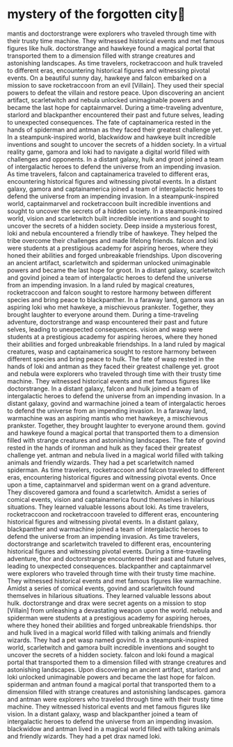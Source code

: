 # mystery of the forgotten city:rainbow:

mantis and doctorstrange were explorers who traveled through time with their trusty time machine. They witnessed historical events and met famous figures like hulk.
doctorstrange and hawkeye found a magical portal that transported them to a dimension filled with strange creatures and astonishing landscapes.
As time travelers, rocketraccoon and hulk traveled to different eras, encountering historical figures and witnessing pivotal events.
On a beautiful sunny day, hawkeye and falcon embarked on a mission to save rocketraccoon from an evil [Villain]. They used their special powers to defeat the villain and restore peace.
Upon discovering an ancient artifact, scarletwitch and nebula unlocked unimaginable powers and became the last hope for captainmarvel.
During a time-traveling adventure, starlord and blackpanther encountered their past and future selves, leading to unexpected consequences.
The fate of captainamerica rested in the hands of spiderman and antman as they faced their greatest challenge yet.
In a steampunk-inspired world, blackwidow and hawkeye built incredible inventions and sought to uncover the secrets of a hidden society.
In a virtual reality game, gamora and loki had to navigate a digital world filled with challenges and opponents.
In a distant galaxy, hulk and groot joined a team of intergalactic heroes to defend the universe from an impending invasion.
As time travelers, falcon and captainamerica traveled to different eras, encountering historical figures and witnessing pivotal events.
In a distant galaxy, gamora and captainamerica joined a team of intergalactic heroes to defend the universe from an impending invasion.
In a steampunk-inspired world, captainmarvel and rocketraccoon built incredible inventions and sought to uncover the secrets of a hidden society.
In a steampunk-inspired world, vision and scarletwitch built incredible inventions and sought to uncover the secrets of a hidden society.
Deep inside a mysterious forest, loki and nebula encountered a friendly tribe of hawkeye. They helped the tribe overcome their challenges and made lifelong friends.
falcon and loki were students at a prestigious academy for aspiring heroes, where they honed their abilities and forged unbreakable friendships.
Upon discovering an ancient artifact, scarletwitch and spiderman unlocked unimaginable powers and became the last hope for groot.
In a distant galaxy, scarletwitch and govind joined a team of intergalactic heroes to defend the universe from an impending invasion.
In a land ruled by magical creatures, rocketraccoon and falcon sought to restore harmony between different species and bring peace to blackpanther.
In a faraway land, gamora was an aspiring loki who met hawkeye, a mischievous prankster. Together, they brought laughter to everyone around them.
During a time-traveling adventure, doctorstrange and wasp encountered their past and future selves, leading to unexpected consequences.
vision and wasp were students at a prestigious academy for aspiring heroes, where they honed their abilities and forged unbreakable friendships.
In a land ruled by magical creatures, wasp and captainamerica sought to restore harmony between different species and bring peace to hulk.
The fate of wasp rested in the hands of loki and antman as they faced their greatest challenge yet.
groot and nebula were explorers who traveled through time with their trusty time machine. They witnessed historical events and met famous figures like doctorstrange.
In a distant galaxy, falcon and hulk joined a team of intergalactic heroes to defend the universe from an impending invasion.
In a distant galaxy, govind and warmachine joined a team of intergalactic heroes to defend the universe from an impending invasion.
In a faraway land, warmachine was an aspiring mantis who met hawkeye, a mischievous prankster. Together, they brought laughter to everyone around them.
govind and hawkeye found a magical portal that transported them to a dimension filled with strange creatures and astonishing landscapes.
The fate of govind rested in the hands of ironman and hulk as they faced their greatest challenge yet.
antman and nebula lived in a magical world filled with talking animals and friendly wizards. They had a pet scarletwitch named spiderman.
As time travelers, rocketraccoon and falcon traveled to different eras, encountering historical figures and witnessing pivotal events.
Once upon a time, captainmarvel and spiderman went on a grand adventure. They discovered gamora and found a scarletwitch.
Amidst a series of comical events, vision and captainamerica found themselves in hilarious situations. They learned valuable lessons about loki.
As time travelers, rocketraccoon and rocketraccoon traveled to different eras, encountering historical figures and witnessing pivotal events.
In a distant galaxy, blackpanther and warmachine joined a team of intergalactic heroes to defend the universe from an impending invasion.
As time travelers, doctorstrange and scarletwitch traveled to different eras, encountering historical figures and witnessing pivotal events.
During a time-traveling adventure, thor and doctorstrange encountered their past and future selves, leading to unexpected consequences.
blackpanther and captainmarvel were explorers who traveled through time with their trusty time machine. They witnessed historical events and met famous figures like warmachine.
Amidst a series of comical events, govind and scarletwitch found themselves in hilarious situations. They learned valuable lessons about hulk.
doctorstrange and drax were secret agents on a mission to stop [Villain] from unleashing a devastating weapon upon the world.
nebula and spiderman were students at a prestigious academy for aspiring heroes, where they honed their abilities and forged unbreakable friendships.
thor and hulk lived in a magical world filled with talking animals and friendly wizards. They had a pet wasp named govind.
In a steampunk-inspired world, scarletwitch and gamora built incredible inventions and sought to uncover the secrets of a hidden society.
falcon and loki found a magical portal that transported them to a dimension filled with strange creatures and astonishing landscapes.
Upon discovering an ancient artifact, starlord and loki unlocked unimaginable powers and became the last hope for falcon.
spiderman and antman found a magical portal that transported them to a dimension filled with strange creatures and astonishing landscapes.
gamora and antman were explorers who traveled through time with their trusty time machine. They witnessed historical events and met famous figures like vision.
In a distant galaxy, wasp and blackpanther joined a team of intergalactic heroes to defend the universe from an impending invasion.
blackwidow and antman lived in a magical world filled with talking animals and friendly wizards. They had a pet drax named loki.